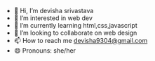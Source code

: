 - 👋 Hi, I’m devisha srivastava
- 👀 I’m interested in web dev
- 🌱 I’m currently learning html,css,javascript
- 💞️ I’m looking to collaborate on web design
- 📫 How to reach me devisha9304@gmail.com
- 😄 Pronouns: she/her


<!---
devishacodes/devishacodes is a ✨ special ✨ repository because its `README.md` (this file) appears on your GitHub profile.
You can click the Preview link to take a look at your changes.
--->

